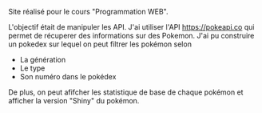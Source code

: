Site réalisé pour le cours "Programmation WEB". 

L'objectif était de manipuler les API. J'ai utiliser l'API https://pokeapi.co qui permet de récuperer des informations sur des Pokemon. 
J'ai pu construire un pokedex sur lequel on peut filtrer les pokémon selon 
- La génération
- Le type
- Son numéro dans le pokédex

De plus, on peut afifcher les statistique de base de chaque pokémon et afficher la version "Shiny" du pokémon. 
